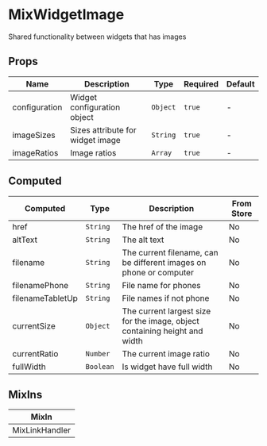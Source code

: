 # MixWidgetImage

Shared functionality between widgets that has images

## Props

<!-- @vuese:MixWidgetImage:props:start -->
|Name|Description|Type|Required|Default|
|---|---|---|---|---|
|configuration|Widget configuration object|`Object`|`true`|-|
|imageSizes|Sizes attribute for widget image|`String`|`true`|-|
|imageRatios|Image ratios|`Array`|`true`|-|

<!-- @vuese:MixWidgetImage:props:end -->


## Computed

<!-- @vuese:MixWidgetImage:computed:start -->
|Computed|Type|Description|From Store|
|---|---|---|---|
|href|`String`|The href of the image|No|
|altText|`String`|The alt text|No|
|filename|`String`|The current filename, can be different images on phone or computer|No|
|filenamePhone|`String`|File name for phones|No|
|filenameTabletUp|`String`|File names if not phone|No|
|currentSize|`Object`|The current largest size for the image, object containing height and width|No|
|currentRatio|`Number`|The current image ratio|No|
|fullWidth|`Boolean`|Is widget have full width|No|

<!-- @vuese:MixWidgetImage:computed:end -->


## MixIns

<!-- @vuese:MixWidgetImage:mixIns:start -->
|MixIn|
|---|
|MixLinkHandler|

<!-- @vuese:MixWidgetImage:mixIns:end -->



